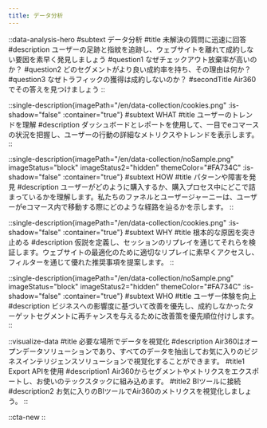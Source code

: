```yaml
---
title: データ分析
---
```


::data-analysis-hero
#subtext
データ分析
#title
未解決の質問に迅速に回答
#description
ユーザーの足跡と指紋を追跡し、ウェブサイトを離れて成約しない要因を素早く発見しましょう
#question1
なぜチェックアウト放棄率が高いのか？
#question2
どのセグメントがより良い成約率を持ち、その理由は何か？
#question3
なぜトラフィックの獲得は成約しないのか？
#secondTitle
Air360でその答えを見つけましょう
::

::single-description{imagePath="/en/data-collection/cookies.png" :is-shadow="false" :container="true"}
#subtext
WHAT
#title
ユーザーのトレンドを理解
#description
ダッシュボードとレポートを使用して、一目でeコマースの状況を把握し、ユーザーの行動の詳細なメトリクスやトレンドを表示します。
::

::single-description{imagePath="/en/data-collection/noSample.png" imageStatus="block" imageStatus2="hidden" themeColor="#FA734C" :is-shadow="false" :container="true"}
#subtext
HOW
#title
パターンや障害を発見
#description
ユーザーがどのように購入するか、購入プロセス中にどこで詰まっているかを理解します。私たちのファネルとユーザージャーニーは、ユーザーがeコマース内で移動する際にどのような経路を辿るかを示します。
::

::single-description{imagePath="/en/data-collection/cookies.png" :is-shadow="false" :container="true"}
#subtext
WHY
#title
根本的な原因を突き止める
#description
仮説を定義し、セッションのリプレイを通じてそれらを検証します。ウェブサイトの最適化のために適切なリプレイに素早くアクセスし、フィルターを通じて優れた推奨事項を提案します。
::

::single-description{imagePath="/en/data-collection/noSample.png" imageStatus="block" imageStatus2="hidden" themeColor="#FA734C" :is-shadow="false" :container="true"}
#subtext
WHO
#title
ユーザー体験を向上
#description
ビジネスへの影響度に基づいて改善を優先し、成約しなかったターゲットセグメントに再チャンスを与えるために改善策を優先順位付けします。
::

::visualize-data
#title
必要な場所でデータを視覚化
#description
Air360はオープンデータソリューションであり、すべてのデータを抽出してお気に入りのビジネスインテリジェンスソリューションで視覚化することができます。
#title1
Export APIを使用
#description1
Air360からセグメントやメトリクスをエクスポートし、お使いのテックスタックに組み込めます。
#title2
BIツールに接続
#description2
お気に入りのBIツールでAir360のメトリクスを視覚化しましょう。
::

::cta-new
::